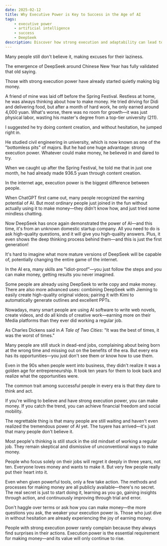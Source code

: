 ```yaml
---
date: 2025-02-12
title: Why Executive Power is Key to Success in the Age of AI
tags:
    - executive power
    - artificial intelligence
    - success
    - DeepSeek
description: Discover how strong execution and adaptability can lead to financial freedom in the era of AI tools like DeepSeek.
---
```


Many people still don't believe it, making excuses for their laziness.

The emergence of DeepSeek around Chinese New Year has fully validated that old saying.

Those with strong execution power have already started quietly making big money.

A friend of mine was laid off before the Spring Festival. Restless at home, he was always thinking about how to make money. He tried driving for Didi and delivering food, but after a month of hard work, he only earned around 4,000 yuan. What's worse, there was no room for growth—it was just physical labor, wasting his master's degree from a top-tier university (211).

I suggested he try doing content creation, and without hesitation, he jumped right in.

He studied civil engineering in university, which is now known as one of the "bottomless pits" of majors. But he had one huge advantage: strong execution power. Whatever could make money, he believed in and dared to try.

When we caught up after the Spring Festival, he told me that in just one month, he had already made 936.5 yuan through content creation.

In the internet age, execution power is the biggest difference between people.

When ChatGPT first came out, many people recognized the earning potential of AI. But most ordinary people just joined in the fun without actually using it to make money—they didn't know how, and just tried some mindless chatting.

Now DeepSeek has once again demonstrated the power of AI—and this time, it's from an unknown domestic startup company. All you need to do is ask high-quality questions, and it will give you high-quality answers. Plus, it even shows the deep thinking process behind them—and this is just the first generation!

It's hard to imagine what more mature versions of DeepSeek will be capable of, potentially changing the entire game of the internet.

In the AI era, many skills are "idiot-proof"—you just follow the steps and you can make money, getting results you never imagined.

Some people are already using DeepSeek to write copy and make money. There are also more advanced uses: combining DeepSeek with Jieming to easily create high-quality original videos; pairing it with Kimi to automatically generate outlines and excellent PPTs.

Nowadays, many smart people are using AI software to write web novels, create videos, and do all kinds of creative work—earning more on their Media platforms than they ever did working a regular job.

As Charles Dickens said in _A Tale of Two Cities_: "It was the best of times, it was the worst of times."

Many people are still stuck in dead-end jobs, complaining about being born at the wrong time and missing out on the benefits of the era. But every era has its opportunities—you just don't see them or know how to use them.

Even in the 90s when people went into business, they didn't realize it was a golden age for entrepreneurship. It took ten years for them to look back and realize what the opportunities were.

The common trait among successful people in every era is that they dare to think and act.

If you're willing to believe and have strong execution power, you can make money. If you catch the trend, you can achieve financial freedom and social mobility.

The regrettable thing is that many people are still waiting and haven't even realized the tremendous power of AI yet. The tuyere has arrived—it's just that many people don't believe it.

Most people's thinking is still stuck in the old mindset of working a regular job. They remain skeptical and dismissive of unconventional ways to make money.

People who focus solely on their jobs will regret it deeply in three years, not ten. Everyone loves money and wants to make it. But very few people really put their heart into it.

Even when given powerful tools, only a few take action. The methods and processes for making money are all publicly available—there's no secret. The real secret is just to start doing it, learning as you go, gaining insights through action, and continuously improving through trial and error.

Don't haggle over terms or ask how you can make money—the more questions you ask, the weaker your execution power is. Those who just dive in without hesitation are already experiencing the joy of earning money.

People with strong execution power rarely complain because they always find surprises in their actions. Execution power is the essential requirement for making money—and its value will only continue to rise.
